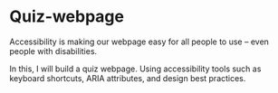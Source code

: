 # Quiz-webpage
Accessibility is making our webpage easy for all people to use – even people with disabilities.

In this, I will build a quiz webpage. Using accessibility tools such as keyboard shortcuts, ARIA attributes, and design best practices.
